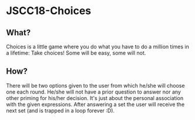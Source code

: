 # JSCC18-Choices

## What?
Choices is a little game where you do what you have to do a million times in a lifetime: Take choices! Some will be easy, some will not.

## How?
There will be two options given to the user from which he/she will choose one each round. He/she will not have a prior question to answer nor any other priming for his/her decision. It's just about the personal association with the given expressions. After answering a set the user will receive the next set (and is trapped in a loop forever :D).
